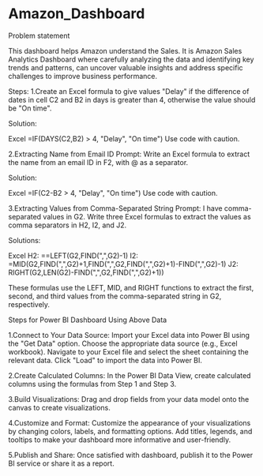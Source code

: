 # Amazon_Dashboard
Problem statement

This dashboard helps Amazon understand the Sales. It is Amazon Sales Analytics Dashboard where carefully analyzing the data and identifying key trends and patterns, can uncover valuable insights and address specific challenges to improve business performance.

Steps: 
1.Create an Excel formula to give values "Delay" if the difference of dates in cell C2 and B2 in days is greater than 4, otherwise the value should be "On time".

Solution:

Excel =IF(DAYS(C2,B2) > 4, "Delay", "On time") Use code with caution.

2.Extracting Name from Email ID
Prompt: Write an Excel formula to extract the name from an email ID in F2, with @ as a separator.

Solution:

Excel =IF(C2-B2 > 4, "Delay", "On time") Use code with caution.

3.Extracting Values from Comma-Separated String
Prompt: I have comma-separated values in G2. Write three Excel formulas to extract the values as comma separators in H2, I2, and J2.

Solutions:

Excel H2: ==LEFT(G2,FIND(",",G2)-1) I2: =MID(G2,FIND(",",G2)+1,FIND(",",G2,FIND(",",G2)+1)-FIND(",",G2)-1) J2: RIGHT(G2,LEN(G2)-FIND(",",G2,FIND(",",G2)+1))

These formulas use the LEFT, MID, and RIGHT functions to extract the first, second, and third values from the comma-separated string in G2, respectively.

Steps for Power BI Dashboard Using Above Data

1.Connect to Your Data Source:
Import your Excel data into Power BI using the "Get Data" option. Choose the appropriate data source (e.g., Excel workbook). Navigate to your Excel file and select the sheet containing the relevant data. Click "Load" to import the data into Power BI.

2.Create Calculated Columns:
In the Power BI Data View, create calculated columns using the formulas from Step 1 and Step 3.

3.Build Visualizations:
Drag and drop fields from your data model onto the canvas to create visualizations.

4.Customize and Format:
Customize the appearance of your visualizations by changing colors, labels, and formatting options. Add titles, legends, and tooltips to make your dashboard more informative and user-friendly.

5.Publish and Share:
Once satisfied with dashboard, publish it to the Power BI service or share it as a report.

